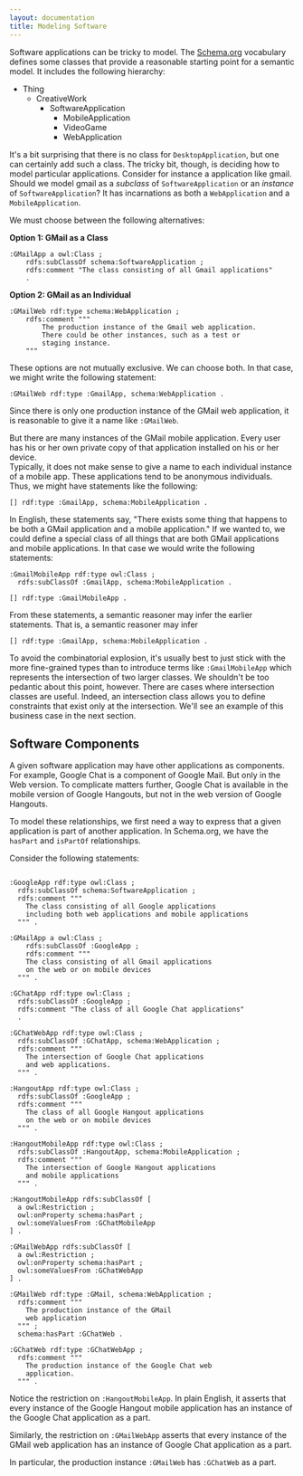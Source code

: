 ```yaml
---
layout: documentation
title: Modeling Software
---
```


Software applications can be tricky to model.  The [Schema.org](http://schema.org/SoftwareApplication)
vocabulary defines some classes that provide a reasonable starting point for a semantic model. It 
includes the following hierarchy:

* Thing
	* CreativeWork
		* SoftwareApplication
			* MobileApplication
			* VideoGame
			* WebApplication
			
It's a bit surprising that there is no class for `DesktopApplication`, but one
can certainly add such a class.  The tricky bit, though, is deciding how to model particular
applications.  Consider for instance a application like gmail.  Should we model gmail as a *subclass*
of `SoftwareApplication` or an *instance* of `SoftwareApplication`?  It has incarnations
as both a `WebApplication` and a `MobileApplication`. 

We must choose between the following alternatives:

**Option 1: GMail as a Class**

```
:GMailApp a owl:Class ;
	rdfs:subClassOf schema:SoftwareApplication ;
	rdfs:comment "The class consisting of all Gmail applications"
	.
```

**Option 2: GMail as an Individual**

```
:GMailWeb rdf:type schema:WebApplication ;
	rdfs:comment """
		The production instance of the Gmail web application.
		There could be other instances, such as a test or
		staging instance.
	"""
```

These options are not mutually exclusive.  We can choose both.
In that case, we might write the following statement:

```
:GMailWeb rdf:type :GmailApp, schema:WebApplication .
```

Since there is only one production instance of the GMail web application, it is
reasonable to give it a name like `:GMailWeb`.

But there are many instances of the GMail mobile application. Every user has
his or her own private copy of that application installed on his or her device.  
Typically, it does not make sense to give a name to each individual instance of
a mobile app. These applications tend to be anonymous individuals.  Thus, we might 
have statements like the following:

```
[] rdf:type :GmailApp, schema:MobileApplication .
```

In English, these statements say, "There exists some thing that happens to be 
both a GMail application and a mobile application."  If we wanted to, we
could define a special class of all things that are both GMail applications and
mobile applications.  In that case we would write the following statements:

```
:GmailMobileApp rdf:type owl:Class ;
  rdfs:subClassOf :GmailApp, schema:MobileApplication .
  
[] rdf:type :GmailMobileApp .  
```
From these statements, a semantic reasoner may infer the earlier statements.  That is,
a semantic reasoner may infer

```
[] rdf:type :GmailApp, schema:MobileApplication .
```

To avoid the combinatorial explosion, it's usually best to just stick with 
the more fine-grained types than to introduce terms like `:GmailMobileApp` which represents
the intersection of two larger classes.  We shouldn't be too pedantic about this point, 
however. There are cases where intersection classes are useful.  Indeed, 
an intersection class allows you to define constraints that exist only at the intersection.
We'll see an example of this business case in the next section.

## Software Components

A given software application may have other applications as components.  For example,
Google Chat is a component of Google Mail.  But only in the Web version.  To complicate matters
further, Google Chat is available in the mobile version of Google Hangouts, but not in the web
version of Google Hangouts.

To model these relationships, we first need a way to express that a given application is part of
another application.  In Schema.org, we have the `hasPart` and `isPartOf` relationships.

Consider the following statements:
```

:GoogleApp rdf:type owl:Class ;
  rdfs:subClassOf schema:SoftwareApplication ;
  rdfs:comment """
    The class consisting of all Google applications
    including both web applications and mobile applications
  """ .

:GMailApp a owl:Class ;
	rdfs:subClassOf :GoogleApp ;
	rdfs:comment """
    The class consisting of all Gmail applications 
    on the web or on mobile devices
  """ .
  
:GChatApp rdf:type owl:Class ;
  rdfs:subClassOf :GoogleApp ;
  rdfs:comment "The class of all Google Chat applications"
  .

:GChatWebApp rdf:type owl:Class ;
  rdfs:subClassOf :GChatApp, schema:WebApplication ;
  rdfs:comment """
    The intersection of Google Chat applications 
    and web applications.
  """ .
  
:HangoutApp rdf:type owl:Class ;
  rdfs:subClassOf :GoogleApp ;
  rdfs:comment """
    The class of all Google Hangout applications
    on the web or on mobile devices
  """ .
  
:HangoutMobileApp rdf:type owl:Class ;
  rdfs:subClassOf :HangoutApp, schema:MobileApplication ;
  rdfs:comment """
    The intersection of Google Hangout applications
    and mobile applications
  """ .

:HangoutMobileApp rdfs:subClassOf [
  a owl:Restriction ;
  owl:onProperty schema:hasPart ;
  owl:someValuesFrom :GChatMobileApp
] .

:GMailWebApp rdfs:subClassOf [
  a owl:Restriction ;
  owl:onProperty schema:hasPart ;
  owl:someValuesFrom :GChatWebApp
] .

:GMailWeb rdf:type :GMail, schema:WebApplication ;
  rdfs:comment """
    The production instance of the GMail 
    web application
  """ ;
  schema:hasPart :GChatWeb .
  
:GChatWeb rdf:type :GChatWebApp ;
  rdfs:comment """
    The production instance of the Google Chat web 
    application.
  """ .
```

Notice the restriction on `:HangoutMobileApp`.  In plain English, it asserts
that every instance of the Google Hangout mobile application has an instance of the
Google Chat application as a part.

Similarly, the restriction on `:GMailWebApp` asserts that every instance of
the GMail web application has an instance of Google Chat application as a part.

In particular, the production instance `:GMailWeb` has `:GChatWeb` as 
a part.

	


   
